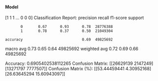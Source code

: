 #### Model
[1 1 1 ... 0 0 0]
Classification Report:
              precision    recall  f1-score   support

           0       0.67      0.93      0.78  28776388
           1       0.78      0.37      0.50  21049304

    accuracy                           0.69  49825692
   macro avg       0.73      0.65      0.64  49825692
weighted avg       0.72      0.69      0.66  49825692

Accuracy: 0.6905402538112265
Confusion Matrix:
[[26629139  2147249]
 [13271797  7777507]]
Confusion Matrix (%):
[[53.44459441  4.30952168]
 [26.63645294 15.60943097]]
